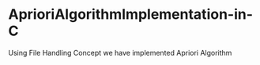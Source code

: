 # AprioriAlgorithmImplementation-in-C
Using File Handling Concept we have implemented Apriori Algorithm 
